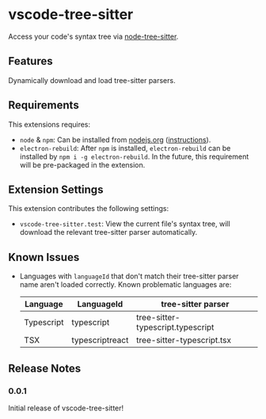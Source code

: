 # vscode-tree-sitter

Access your code's syntax tree via [node-tree-sitter](https://github.com/tree-sitter/node-tree-sitter).

## Features

Dynamically download and load tree-sitter parsers.

## Requirements

This extensions requires:

-   `node` & `npm`: Can be installed from [nodejs.org](https://nodejs.org/en/download) ([instructions](https://docs.npmjs.com/downloading-and-installing-node-js-and-npm)).
-   `electron-rebuild`: After `npm` is installed, `electron-rebuild` can be installed by `npm i -g electron-rebuild`.
    In the future, this requirement will be pre-packaged in the extension.

## Extension Settings

This extension contributes the following settings:

-   `vscode-tree-sitter.test`: View the current file's syntax tree, will download the relevant tree-sitter parser automatically.

## Known Issues

-   Languages with `languageId` that don't match their tree-sitter parser name aren't loaded correctly.
    Known problematic languages are:

    | Language   | LanguageId      | tree-sitter parser                |
    | ---------- | --------------- | --------------------------------- |
    | Typescript | typescript      | tree-sitter-typescript.typescript |
    | TSX        | typescriptreact | tree-sitter-typescript.tsx        |

## Release Notes

### 0.0.1

Initial release of vscode-tree-sitter!
